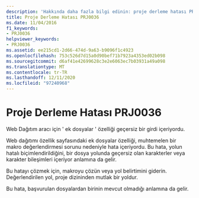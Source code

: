 ```yaml
---
description: 'Hakkında daha fazla bilgi edinin: proje derleme hatası PRJ0036'
title: Proje Derleme Hatası PRJ0036
ms.date: 11/04/2016
f1_keywords:
- PRJ0036
helpviewer_keywords:
- PRJ0036
ms.assetid: ee215cd1-2d66-474d-9a63-b9096f1c4923
ms.openlocfilehash: 753c526d7d15a0d90bef71b7923a4353ed02b098
ms.sourcegitcommit: d6af41e42699628c3e2e6063ec7b03931a49a098
ms.translationtype: MT
ms.contentlocale: tr-TR
ms.lasthandoff: 12/11/2020
ms.locfileid: "97240968"
---
```

# <a name="project-build-error-prj0036"></a>Proje Derleme Hatası PRJ0036

Web Dağıtım aracı için ' ek dosyalar ' özelliği geçersiz bir girdi içeriyordu.

Web dağıtımı özellik sayfasındaki ek dosyalar özelliği, muhtemelen bir makro değerlendirmesi sorunu nedeniyle hata içeriyordu. Bu hata, yolun hatalı biçimlendirildiğini, bir dosya yolunda geçersiz olan karakterler veya karakter bileşimleri içeriyor anlamına da gelir.

Bu hatayı çözmek için, makroyu çözün veya yol belirtimini giderin. Değerlendirilen yol, proje dizininden mutlak bir yoldur.

Bu hata, başvurulan dosyalardan birinin mevcut olmadığı anlamına da gelir.
